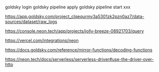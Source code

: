 goldsky login
goldsky pipeline apply
goldsky pipeline start xxx

https://app.goldsky.com/project_clqequrmv3a5301zk2pzn0az7/data-sources/dataset/raw_logs

https://console.neon.tech/app/projects/jolly-breeze-08921703/query

https://vercel.com/integrations/neon

https://docs.goldsky.com/reference/mirror-functions/decoding-functions

https://neon.tech/docs/serverless/serverless-driver#use-the-driver-over-http
